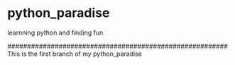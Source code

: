 # python_paradise
learnning python and finding fun

########################################################
This is the first branch of my  python_paradise
